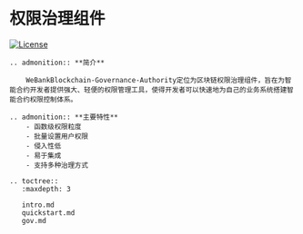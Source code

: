 # 权限治理组件
[![License](https://img.shields.io/badge/license-Apache%202-4EB1BA.svg)](https://www.apache.org/licenses/LICENSE-2.0.html)

```eval_rst
.. admonition:: **简介**

    WeBankBlockchain-Governance-Authority定位为区块链权限治理组件，旨在为智能合约开发者提供强大、轻便的权限管理工具，使得开发者可以快速地为自己的业务系统搭建智能合约权限控制体系。
```

```eval_rst
.. admonition:: **主要特性**
    - 函数级权限粒度
    - 批量设置用户权限
    - 侵入性低
    - 易于集成
    - 支持多种治理方式
```
```eval_rst
.. toctree::
   :maxdepth: 3
   
   intro.md
   quickstart.md
   gov.md
```
